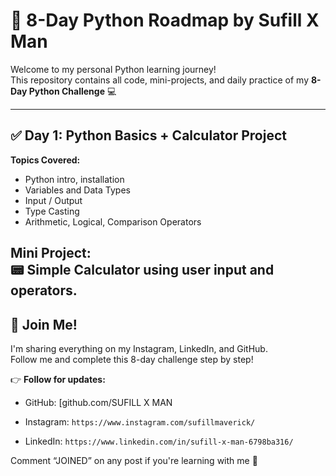 # 🚀 8-Day Python Roadmap by Sufill X Man

Welcome to my personal Python learning journey!  
This repository contains all code, mini-projects, and daily practice of my **8-Day Python Challenge** 💻

---

## ✅ Day 1: Python Basics + Calculator Project

**Topics Covered:**
- Python intro, installation
- Variables and Data Types
- Input / Output
- Type Casting
- Arithmetic, Logical, Comparison Operators

**Mini Project:**  
📟 **Simple Calculator** using user input and operators.
---
## 📌 Join Me!
I'm sharing everything on my Instagram, LinkedIn, and GitHub.  
Follow me and complete this 8-day challenge step by step!

👉 **Follow for updates:**  
- GitHub: [github.com/SUFILL X MAN
- Instagram: `https://www.instagram.com/sufillmaverick/`
  
- LinkedIn: `https://www.linkedin.com/in/sufill-x-man-6798ba316/`

Comment “JOINED” on any post if you're learning with me 🚀

